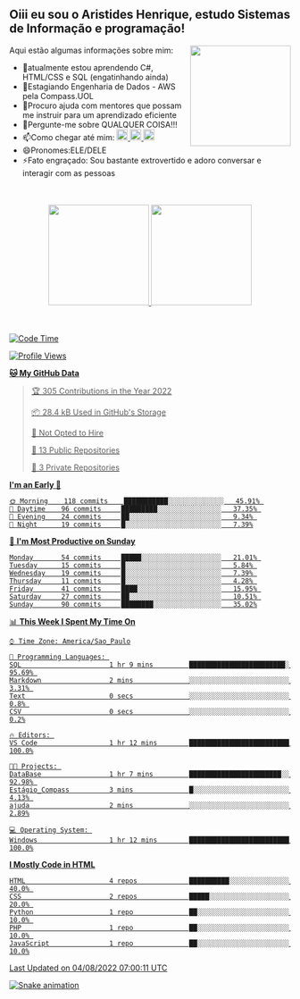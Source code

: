 ## Oiii eu sou o Aristides Henrique, estudo Sistemas de Informação e programação!

<div >
Aqui estão algumas informações sobre mim:<img align="right" height="180em" src="https://user-images.githubusercontent.com/97318481/177042589-45d62122-82a9-4a32-b3a7-87b322825b2f.png">
</div>

- 🌱atualmente estou aprendendo C#, HTML/CSS e SQL (engatinhando ainda)
- 👯Estagiando Engenharia de Dados - AWS pela Compass.UOL
- 🤔Procuro ajuda com mentores que possam me instruir para um aprendizado eficiente
- 💬Pergunte-me sobre QUALQUER COISA!!!
- 📫Como chegar até mim:
  <a href="https://www.instagram.com/aryhenry/" target="_blank">
  <img src="https://img.shields.io/badge/-Instagram-%23E4405F?style=for-the-badge&logo=instagram&logoColor=black" height="20px">
  </a>
  <a href="https://www.linkedin.com/in/aristides-henrique/" target="_blank">
  <img src="https://img.shields.io/badge/-LinkedIn-%230077B5?style=for-the-badge&logo=linkedin&logoColor=black" height="20px">
  </a> 
  <a href="mailto:arihenriqueuna@gmail.com">
  <img src="https://img.shields.io/badge/-Gmail-%23333?style=for-the-badge&logo=gmail&logoColor=white" height="20px">
  </a>
- 😄Pronomes:ELE/DELE
- ⚡Fato engraçado: Sou bastante extrovertido e adoro conversar e interagir com as pessoas
<br/>
<br/>
<div align="center">
  <a href="https://github.com/arihenrique">
  <img height="180em" src="https://github-readme-stats.vercel.app/api?username=arihenrique&show_icons=true&theme=dracula&include_all_commits=true&count_private=true"/>
  <img height="180em" src="https://github-readme-stats.vercel.app/api/top-langs/?username=arihenrique&layout=compact&langs_count=7&theme=dracula"/>
</div><br/><br/>

<!--START_SECTION:waka-->
![Code Time](http://img.shields.io/badge/Code%20Time-24%20hrs%201%20min-blue)

![Profile Views](http://img.shields.io/badge/Profile%20Views-13-blue)

**🐱 My GitHub Data** 

> 🏆 305 Contributions in the Year 2022
 > 
> 📦 28.4 kB Used in GitHub's Storage 
 > 
> 🚫 Not Opted to Hire
 > 
> 📜 13 Public Repositories 
 > 
> 🔑 3 Private Repositories  
 > 
**I'm an Early 🐤** 

```text
🌞 Morning    118 commits    ███████████░░░░░░░░░░░░░░   45.91% 
🌆 Daytime    96 commits     █████████░░░░░░░░░░░░░░░░   37.35% 
🌃 Evening    24 commits     ██░░░░░░░░░░░░░░░░░░░░░░░   9.34% 
🌙 Night      19 commits     █░░░░░░░░░░░░░░░░░░░░░░░░   7.39%

```
📅 **I'm Most Productive on Sunday** 

```text
Monday       54 commits     █████░░░░░░░░░░░░░░░░░░░░   21.01% 
Tuesday      15 commits     █░░░░░░░░░░░░░░░░░░░░░░░░   5.84% 
Wednesday    19 commits     █░░░░░░░░░░░░░░░░░░░░░░░░   7.39% 
Thursday     11 commits     █░░░░░░░░░░░░░░░░░░░░░░░░   4.28% 
Friday       41 commits     ████░░░░░░░░░░░░░░░░░░░░░   15.95% 
Saturday     27 commits     ██░░░░░░░░░░░░░░░░░░░░░░░   10.51% 
Sunday       90 commits     ████████░░░░░░░░░░░░░░░░░   35.02%

```


📊 **This Week I Spent My Time On** 

```text
⌚︎ Time Zone: America/Sao_Paulo

💬 Programming Languages: 
SQL                      1 hr 9 mins         ████████████████████████░   95.69% 
Markdown                 2 mins              ░░░░░░░░░░░░░░░░░░░░░░░░░   3.31% 
Text                     0 secs              ░░░░░░░░░░░░░░░░░░░░░░░░░   0.8% 
CSV                      0 secs              ░░░░░░░░░░░░░░░░░░░░░░░░░   0.2%

🔥 Editors: 
VS Code                  1 hr 12 mins        █████████████████████████   100.0%

🐱‍💻 Projects: 
DataBase                 1 hr 7 mins         ███████████████████████░░   92.98% 
Estágio_Compass          3 mins              █░░░░░░░░░░░░░░░░░░░░░░░░   4.13% 
ajuda                    2 mins              ░░░░░░░░░░░░░░░░░░░░░░░░░   2.89%

💻 Operating System: 
Windows                  1 hr 12 mins        █████████████████████████   100.0%

```

**I Mostly Code in HTML** 

```text
HTML                     4 repos             ██████████░░░░░░░░░░░░░░░   40.0% 
CSS                      2 repos             █████░░░░░░░░░░░░░░░░░░░░   20.0% 
Python                   1 repo              ██░░░░░░░░░░░░░░░░░░░░░░░   10.0% 
PHP                      1 repo              ██░░░░░░░░░░░░░░░░░░░░░░░   10.0% 
JavaScript               1 repo              ██░░░░░░░░░░░░░░░░░░░░░░░   10.0%

```



 Last Updated on 04/08/2022 07:00:11 UTC
<!--END_SECTION:waka-->

![Snake animation](https://github.com/arihenrique/arihenrique/blob/output/github-contribution-grid-snake.svg)
